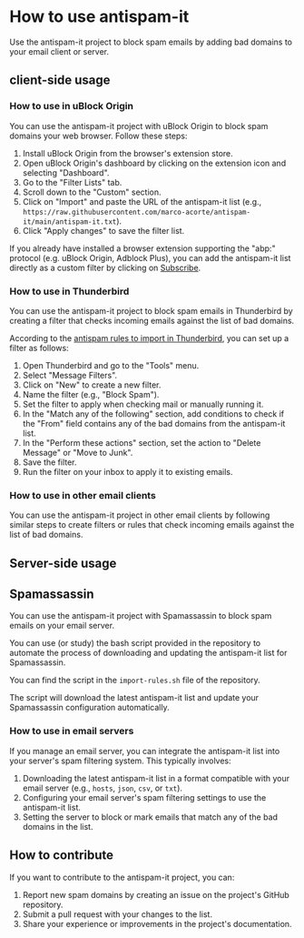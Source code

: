 # How to use antispam-it

Use the antispam-it project to block spam emails by adding bad domains to your email client or server.

## client-side usage

### How to use in uBlock Origin

You can use the antispam-it project with uBlock Origin to block spam domains your web browser. Follow these steps:

1. Install uBlock Origin from the browser's extension store.
2. Open uBlock Origin's dashboard by clicking on the extension icon and selecting "Dashboard".
3. Go to the "Filter Lists" tab.
4. Scroll down to the "Custom" section.
5. Click on "Import" and paste the URL of the antispam-it list (e.g., `https://raw.githubusercontent.com/marco-acorte/antispam-it/main/antispam-it.txt`).
6. Click "Apply changes" to save the filter list.

If you already have installed a browser extension supporting the "abp:" protocol (e.g. uBlock Origin, Adblock Plus), you can add the antispam-it list directly as a custom filter by clicking on [Subscribe](abp:subscribe?location=https://raw.githubusercontent.com/marco-acorte/antispam-it/main/antispam-it.txt&title=antispam-it).

### How to use in Thunderbird

You can use the antispam-it project to block spam emails in Thunderbird by creating a filter that checks incoming emails against the list of bad domains.

According to the [antispam rules to import in Thunderbird](https://www.wilderssecurity.com/threads/antispam-rules-to-import-in-thunderbird.280688/#post-1738806), you can set up a filter as follows:

1. Open Thunderbird and go to the "Tools" menu.
2. Select "Message Filters".
3. Click on "New" to create a new filter.
4. Name the filter (e.g., "Block Spam").
5. Set the filter to apply when checking mail or manually running it.
6. In the "Match any of the following" section, add conditions to check if the "From" field contains any of the bad domains from the antispam-it list.
7. In the "Perform these actions" section, set the action to "Delete Message" or "Move to Junk".
8. Save the filter.
9. Run the filter on your inbox to apply it to existing emails.

### How to use in other email clients

You can use the antispam-it project in other email clients by following similar steps to create filters or rules that check incoming emails against the list of bad domains.

## Server-side usage

## Spamassassin

You can use the antispam-it project with Spamassassin to block spam emails on your email server.

You can use (or study) the bash script provided in the repository to automate the process of downloading and updating the antispam-it list for Spamassassin.

You can find the script in the `import-rules.sh` file of the repository.

The script will download the latest antispam-it list and update your Spamassassin configuration automatically.

### How to use in email servers

If you manage an email server, you can integrate the antispam-it list into your server's spam filtering system. This typically involves:

1. Downloading the latest antispam-it list in a format compatible with your email server (e.g., `hosts`, `json`, `csv`, or `txt`).
2. Configuring your email server's spam filtering settings to use the antispam-it list.
3. Setting the server to block or mark emails that match any of the bad domains in the list.

## How to contribute

If you want to contribute to the antispam-it project, you can:

1. Report new spam domains by creating an issue on the project's GitHub repository.
2. Submit a pull request with your changes to the list.
3. Share your experience or improvements in the project's documentation.
